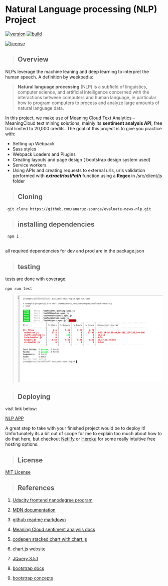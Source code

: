 # Natural Language processing (NLP) Project
[![version](https://img.shields.io/badge/version-v1.1.0-brightgreen)]() 
[![build](https://img.shields.io/badge/build-passing-brightgreen)]() 

[![license](https://img.shields.io/badge/licence-MIT-brightgreen)](https://opensource.org/licenses/MIT) 


> ## Overview 

NLPs leverage the machine leaning and deep learning to interpret the human speech. A definition by weekpedia:
> **Natural language processing** (NLP) is a subfield of linguistics, computer science, and artificial intelligence concerned with the interactions between computers and human language, in particular how to program computers to process and analyze large amounts of natural language data.

In this project, we make use of [Meaning Cloud](www.meaningcloud.com) Text Analytics – MeaningCloud text mining solutions, mainly its **sentiment analysis API**, free trial limited to 20,000 credits.
The goal of this project is to give you practice with:

- Setting up Webpack
- Sass styles 
- Webpack Loaders and Plugins
- Creating layouts and page design ( bootstrap design system used)
- Service workers
- Using APIs and creating requests to external urls, urls validation performed with **_extractHostPath_** function using a **Regex** in /src/client/js folder

>## Cloning
``` 
 git clone https://github.com/anaruz-source/evaluate-news-nlp.git

```
>## installing dependencies

```
 npm i
 
 ```
 
all required dependencies for dev and prod are in the package.json

 >## testing

 tests are done with coverage:

 ```
 npm run test

 ```
 > ![jest test resuls](https://github.com/anaruz-source/evaluate-news-nlp/blob/master/src/client/images/jest-results.png?raw=true)

> ## Deploying

visit link below:

[NLP APP](https://nlp-udacity-nd.herokuapp.com/)

A great step to take with your finished project would be to deploy it! Unfortunately its a bit out of scope for me to explain too much about how to do that here, but checkout [Netlify](https://www.netlify.com/) or [Heroku](https://www.heroku.com/) for some really intuitive free hosting options.

> ## License
[MIT License](https://opensource.org/licenses/MIT)

>  ## References
1. [Udacity frontend nanodegree program](https://www.udacity.com/course/front-end-web-developer-nanodegree--nd0011)

2. [MDN documentation](https://developer.mozilla.org/en-US/docs/Web/JavaScript)
3. [github readme markdown](https://github.com/adam-p/markdown-here/wiki/Markdown-Cheatsheet)

4. [Meaning Cloud sentiment analysis docs](https://www.meaningcloud.com/developer/sentiment-analysis/doc)

5. [codepen stacked chart with chart.js](https://codepen.io/natenorberg/pen/WwqRar)

6. [chart.js website](https://www.chartjs.org/docs/latest/)

7. [JQuery 3.5.1](https://code.jquery.com/jquery-3.5.1.js)

10. [bootstrap docs](https://getbootstrap.com/docs/4.4/layout/overview/)
11. [bootstrap concepts](https://webpack.js.org/concepts/)

